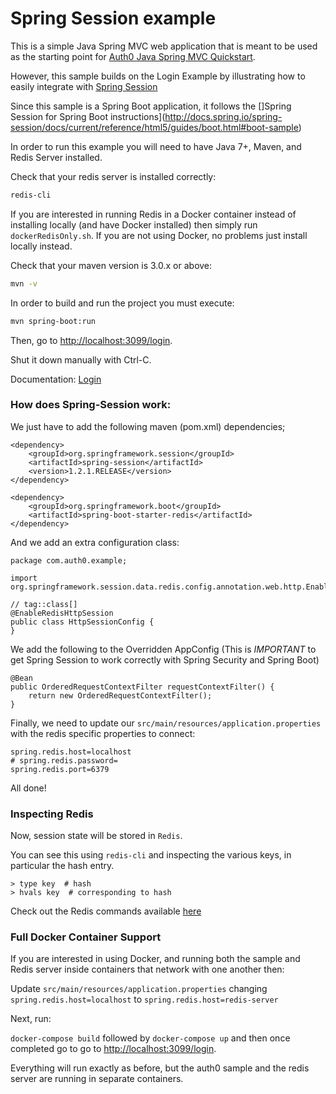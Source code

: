 # Spring Session example

This is a simple Java Spring MVC web application that is meant to be used as the starting point for [Auth0 Java Spring MVC Quickstart](https://auth0.com/docs/quickstart/webapp/java-spring-mvc). 

However, this sample builds on the Login Example by illustrating how to easily integrate with [Spring Session](http://projects.spring.io/spring-session/)

Since this sample is a Spring Boot application, it follows the []Spring Session for Spring Boot instructions](http://docs.spring.io/spring-session/docs/current/reference/html5/guides/boot.html#boot-sample)

In order to run this example you will need to have Java 7+, Maven, and Redis Server installed.

Check that your redis server is installed correctly:

```sh
redis-cli
```

If you are interested in running Redis in a Docker container instead of installing locally (and have Docker installed) then
simply run `dockerRedisOnly.sh`. If you are not using Docker, no problems just install locally instead.

Check that your maven version is 3.0.x or above:

```sh
mvn -v
```

In order to build and run the project you must execute:

```sh
mvn spring-boot:run
```

Then, go to [http://localhost:3099/login](http://localhost:3099/login).

Shut it down manually with Ctrl-C.

Documentation: [Login](https://auth0.com/docs/quickstart/webapp/java-spring-mvc/01-login)


### How does Spring-Session work:

We just have to add the following maven (pom.xml) dependencies;

```
<dependency>
    <groupId>org.springframework.session</groupId>
    <artifactId>spring-session</artifactId>
    <version>1.2.1.RELEASE</version>
</dependency>

<dependency>
    <groupId>org.springframework.boot</groupId>
    <artifactId>spring-boot-starter-redis</artifactId>
</dependency>
```

And we add an extra configuration class:

```
package com.auth0.example;

import org.springframework.session.data.redis.config.annotation.web.http.EnableRedisHttpSession;

// tag::class[]
@EnableRedisHttpSession
public class HttpSessionConfig {
}
```

We add the following to the Overridden AppConfig (This is *IMPORTANT* to get Spring Session to work correctly with Spring Security and Spring Boot)

```
@Bean
public OrderedRequestContextFilter requestContextFilter() {
    return new OrderedRequestContextFilter();
}
```


Finally, we need to update our `src/main/resources/application.properties` with the redis specific properties to connect:

```
spring.redis.host=localhost
# spring.redis.password=
spring.redis.port=6379
```

All done!

### Inspecting Redis

Now, session state will be stored in `Redis`. 

You can see this using `redis-cli` and inspecting the various keys, in particular the hash entry.

```
> type key  # hash
> hvals key  # corresponding to hash
```

Check out the Redis commands available [here](http://redis.io/commands)


### Full Docker Container Support

If you are interested in using Docker, and running both the sample and Redis server inside containers that network with one another then:

Update `src/main/resources/application.properties` changing `spring.redis.host=localhost` to `spring.redis.host=redis-server`

Next, run:

`docker-compose build` followed by `docker-compose up` and then once completed go to go to [http://localhost:3099/login](http://localhost:3099/login).

Everything will run exactly as before, but the auth0 sample and the redis server are running in separate containers.
